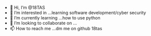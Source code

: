 - 👋 Hi, I’m @18TAS
- 👀 I’m interested in ...learning software development/cyber security
- 🌱 I’m currently learning ...how to use python
- 💞️ I’m looking to collaborate on ...
- 📫 How to reach me ...dm me on github 18tas

<!---
18TAS/18TAS is a ✨ special ✨ repository because its `README.md` (this file) appears on your GitHub profile.
You can click the Preview link to take a look at your changes.
--->
